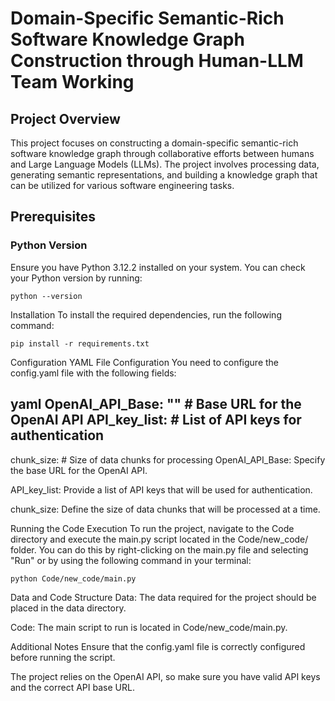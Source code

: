 # Domain-Specific Semantic-Rich Software Knowledge Graph Construction through Human-LLM Team Working

## Project Overview
This project focuses on constructing a domain-specific semantic-rich software knowledge graph through collaborative efforts between humans and Large Language Models (LLMs). The project involves processing data, generating semantic representations, and building a knowledge graph that can be utilized for various software engineering tasks.

## Prerequisites

### Python Version
Ensure you have Python 3.12.2 installed on your system. You can check your Python version by running:
```
python --version
```
Installation
To install the required dependencies, run the following command:

```
pip install -r requirements.txt
```
Configuration
YAML File Configuration
You need to configure the config.yaml file with the following fields:

yaml
OpenAI_API_Base: ""  # Base URL for the OpenAI API
API_key_list:       # List of API keys for authentication
  - 
chunk_size:         # Size of data chunks for processing
OpenAI_API_Base: Specify the base URL for the OpenAI API.

API_key_list: Provide a list of API keys that will be used for authentication.

chunk_size: Define the size of data chunks that will be processed at a time.

Running the Code
Execution
To run the project, navigate to the Code directory and execute the main.py script located in the Code/new_code/ folder. You can do this by right-clicking on the main.py file and selecting "Run" or by using the following command in your terminal:

```
python Code/new_code/main.py
```
Data and Code Structure
Data: The data required for the project should be placed in the data directory.

Code: The main script to run is located in Code/new_code/main.py.

Additional Notes
Ensure that the config.yaml file is correctly configured before running the script.

The project relies on the OpenAI API, so make sure you have valid API keys and the correct API base URL.
